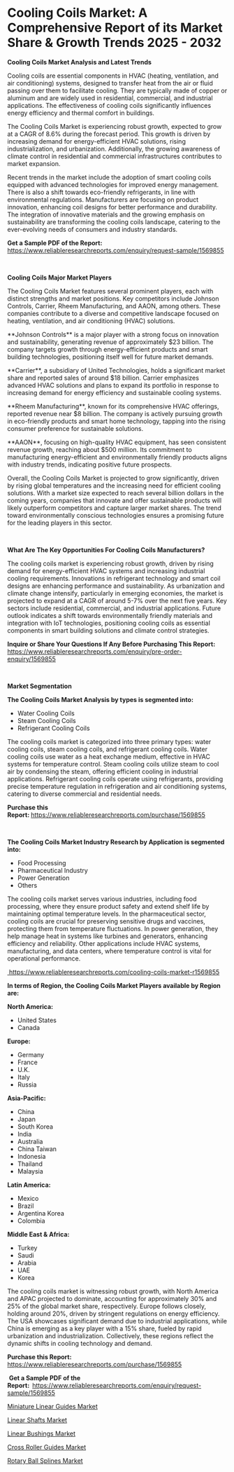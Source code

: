 <p><h1>Cooling Coils Market: A Comprehensive Report of its Market Share & Growth Trends 2025 - 2032</h1></p><p><strong>Cooling Coils Market Analysis and Latest Trends</strong></p>
<p><p>Cooling coils are essential components in HVAC (heating, ventilation, and air conditioning) systems, designed to transfer heat from the air or fluid passing over them to facilitate cooling. They are typically made of copper or aluminum and are widely used in residential, commercial, and industrial applications. The effectiveness of cooling coils significantly influences energy efficiency and thermal comfort in buildings.</p><p>The Cooling Coils Market is experiencing robust growth, expected to grow at a CAGR of 8.6% during the forecast period. This growth is driven by increasing demand for energy-efficient HVAC solutions, rising industrialization, and urbanization. Additionally, the growing awareness of climate control in residential and commercial infrastructures contributes to market expansion.</p><p>Recent trends in the market include the adoption of smart cooling coils equipped with advanced technologies for improved energy management. There is also a shift towards eco-friendly refrigerants, in line with environmental regulations. Manufacturers are focusing on product innovation, enhancing coil designs for better performance and durability. The integration of innovative materials and the growing emphasis on sustainability are transforming the cooling coils landscape, catering to the ever-evolving needs of consumers and industry standards.</p></p>
<p><strong>Get a Sample PDF of the Report:&nbsp;</strong> <a href="https://www.reliableresearchreports.com/enquiry/request-sample/1569855?utm_campaign=36&utm_medium=2&utm_source=Github&utm_content=ia&utm_term=25032025&utm_id=cooling-coils">https://www.reliableresearchreports.com/enquiry/request-sample/1569855</a></p>
<p>&nbsp;</p>
<p><strong>Cooling Coils Major Market Players</strong></p>
<p><p>The Cooling Coils Market features several prominent players, each with distinct strengths and market positions. Key competitors include Johnson Controls, Carrier, Rheem Manufacturing, and AAON, among others. These companies contribute to a diverse and competitive landscape focused on heating, ventilation, and air conditioning (HVAC) solutions.</p><p>**Johnson Controls** is a major player with a strong focus on innovation and sustainability, generating revenue of approximately $23 billion. The company targets growth through energy-efficient products and smart building technologies, positioning itself well for future market demands.</p><p>**Carrier**, a subsidiary of United Technologies, holds a significant market share and reported sales of around $18 billion. Carrier emphasizes advanced HVAC solutions and plans to expand its portfolio in response to increasing demand for energy efficiency and sustainable cooling systems.</p><p>**Rheem Manufacturing**, known for its comprehensive HVAC offerings, reported revenue near $8 billion. The company is actively pursuing growth in eco-friendly products and smart home technology, tapping into the rising consumer preference for sustainable solutions.</p><p>**AAON**, focusing on high-quality HVAC equipment, has seen consistent revenue growth, reaching about $500 million. Its commitment to manufacturing energy-efficient and environmentally friendly products aligns with industry trends, indicating positive future prospects.</p><p>Overall, the Cooling Coils Market is projected to grow significantly, driven by rising global temperatures and the increasing need for efficient cooling solutions. With a market size expected to reach several billion dollars in the coming years, companies that innovate and offer sustainable products will likely outperform competitors and capture larger market shares. The trend toward environmentally conscious technologies ensures a promising future for the leading players in this sector.</p></p>
<p>&nbsp;</p>
<p><strong>What Are The Key Opportunities For Cooling Coils Manufacturers?</strong></p>
<p><p>The cooling coils market is experiencing robust growth, driven by rising demand for energy-efficient HVAC systems and increasing industrial cooling requirements. Innovations in refrigerant technology and smart coil designs are enhancing performance and sustainability. As urbanization and climate change intensify, particularly in emerging economies, the market is projected to expand at a CAGR of around 5-7% over the next five years. Key sectors include residential, commercial, and industrial applications. Future outlook indicates a shift towards environmentally friendly materials and integration with IoT technologies, positioning cooling coils as essential components in smart building solutions and climate control strategies.</p></p>
<p><strong>Inquire or Share Your Questions If Any Before Purchasing This Report:</strong> <a href="https://www.reliableresearchreports.com/enquiry/pre-order-enquiry/1569855?utm_campaign=36&utm_medium=2&utm_source=Github&utm_content=ia&utm_term=25032025&utm_id=cooling-coils">https://www.reliableresearchreports.com/enquiry/pre-order-enquiry/1569855</a></p>
<p>&nbsp;</p>
<p><strong>Market Segmentation</strong></p>
<p><strong>The Cooling Coils Market Analysis by types is segmented into:</strong></p>
<p><ul><li>Water Cooling Coils</li><li>Steam Cooling Coils</li><li>Refrigerant Cooling Coils</li></ul></p>
<p><p>The cooling coils market is categorized into three primary types: water cooling coils, steam cooling coils, and refrigerant cooling coils. Water cooling coils use water as a heat exchange medium, effective in HVAC systems for temperature control. Steam cooling coils utilize steam to cool air by condensing the steam, offering efficient cooling in industrial applications. Refrigerant cooling coils operate using refrigerants, providing precise temperature regulation in refrigeration and air conditioning systems, catering to diverse commercial and residential needs.</p></p>
<p><strong>Purchase this Report:&nbsp;</strong><a href="https://www.reliableresearchreports.com/purchase/1569855?utm_campaign=36&utm_medium=2&utm_source=Github&utm_content=ia&utm_term=25032025&utm_id=cooling-coils">https://www.reliableresearchreports.com/purchase/1569855</a></p>
<p>&nbsp;</p>
<p><strong>The Cooling Coils Market Industry Research by Application is segmented into:</strong></p>
<p><ul><li>Food Processing</li><li>Pharmaceutical Industry</li><li>Power Generation</li><li>Others</li></ul></p>
<p><p>The cooling coils market serves various industries, including food processing, where they ensure product safety and extend shelf life by maintaining optimal temperature levels. In the pharmaceutical sector, cooling coils are crucial for preserving sensitive drugs and vaccines, protecting them from temperature fluctuations. In power generation, they help manage heat in systems like turbines and generators, enhancing efficiency and reliability. Other applications include HVAC systems, manufacturing, and data centers, where temperature control is vital for operational performance.</p></p>
<p><a href="https://www.reliableresearchreports.com/cooling-coils-market-r1569855?utm_campaign=36&utm_medium=2&utm_source=Github&utm_content=ia&utm_term=25032025&utm_id=cooling-coils">&nbsp;https://www.reliableresearchreports.com/cooling-coils-market-r1569855</a></p>
<p><strong>In terms of Region, the Cooling Coils Market Players available by Region are:</strong></p>
<p>
    <p> <strong> North America: </strong>
        <ul>
            <li>United States</li>
            <li>Canada</li>
        </ul>
        </p> 
    <p> <strong> Europe: </strong>
        <ul>
            <li>Germany</li>
            <li>France</li>
            <li>U.K.</li>
            <li>Italy</li>
            <li>Russia</li>
        </ul>
        </p> 
    <p> <strong> Asia-Pacific: </strong>
        <ul>
            <li>China</li>
            <li>Japan</li>
            <li>South Korea</li>
            <li>India</li>
            <li>Australia</li>
            <li>China Taiwan</li>
            <li>Indonesia</li>
            <li>Thailand</li>
            <li>Malaysia</li>
        </ul>
        </p> 
    <p> <strong> Latin America: </strong>
        <ul>
            <li>Mexico</li>
            <li>Brazil</li>
            <li>Argentina Korea</li>
            <li>Colombia</li>
        </ul>
        </p> 
    <p> <strong> Middle East & Africa: </strong>
        <ul>
            <li>Turkey</li>
            <li>Saudi</li>
            <li>Arabia</li>
            <li>UAE</li>
            <li>Korea</li>
        </ul>
    </p>
    </p>
<p><p>The cooling coils market is witnessing robust growth, with North America and APAC projected to dominate, accounting for approximately 30% and 25% of the global market share, respectively. Europe follows closely, holding around 20%, driven by stringent regulations on energy efficiency. The USA showcases significant demand due to industrial applications, while China is emerging as a key player with a 15% share, fueled by rapid urbanization and industrialization. Collectively, these regions reflect the dynamic shifts in cooling technology and demand.</p></p>
<p><strong>Purchase this Report: </strong><a href="https://www.reliableresearchreports.com/purchase/1569855?utm_campaign=36&utm_medium=2&utm_source=Github&utm_content=ia&utm_term=25032025&utm_id=cooling-coils">https://www.reliableresearchreports.com/purchase/1569855</a></p>
<p>&nbsp;<strong>Get a Sample PDF of the Report:&nbsp;&nbsp;</strong><a href="https://www.reliableresearchreports.com/enquiry/request-sample/1569855?utm_campaign=36&utm_medium=2&utm_source=Github&utm_content=ia&utm_term=25032025&utm_id=cooling-coils">https://www.reliableresearchreports.com/enquiry/request-sample/1569855</a></p>
<p><strong></strong></p>
<p><p><a href="https://github.com/vsiljgestel/Market-Research-Report-List-1/blob/main/miniature-linear-guides-market.md?utm_campaign=36&utm_medium=2&utm_source=Github&utm_content=ia&utm_term=25032025&utm_id=cooling-coils">Miniature Linear Guides Market</a></p><p><a href="https://github.com/ummulmzu/Market-Research-Report-List-1/blob/main/linear-shafts-market.md?utm_campaign=36&utm_medium=2&utm_source=Github&utm_content=ia&utm_term=25032025&utm_id=cooling-coils">Linear Shafts Market</a></p><p><a href="https://github.com/nwokechock6s/Market-Research-Report-List-1/blob/main/linear-bushings-market.md?utm_campaign=36&utm_medium=2&utm_source=Github&utm_content=ia&utm_term=25032025&utm_id=cooling-coils">Linear Bushings Market</a></p><p><a href="https://github.com/aiamekar/Market-Research-Report-List-1/blob/main/cross-roller-guides-market.md?utm_campaign=36&utm_medium=2&utm_source=Github&utm_content=ia&utm_term=25032025&utm_id=cooling-coils">Cross Roller Guides Market</a></p><p><a href="https://github.com/boudykodumi/Market-Research-Report-List-1/blob/main/rotary-ball-splines-market.md?utm_campaign=36&utm_medium=2&utm_source=Github&utm_content=ia&utm_term=25032025&utm_id=cooling-coils">Rotary Ball Splines Market</a></p></p>